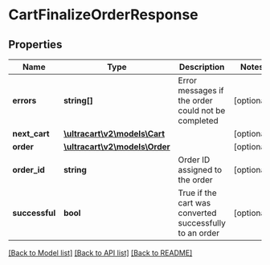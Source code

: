 # CartFinalizeOrderResponse

## Properties
Name | Type | Description | Notes
------------ | ------------- | ------------- | -------------
**errors** | **string[]** | Error messages if the order could not be completed | [optional] 
**next_cart** | [**\ultracart\v2\models\Cart**](Cart.md) |  | [optional] 
**order** | [**\ultracart\v2\models\Order**](Order.md) |  | [optional] 
**order_id** | **string** | Order ID assigned to the order | [optional] 
**successful** | **bool** | True if the cart was converted successfully to an order | [optional] 

[[Back to Model list]](../README.md#documentation-for-models) [[Back to API list]](../README.md#documentation-for-api-endpoints) [[Back to README]](../README.md)


